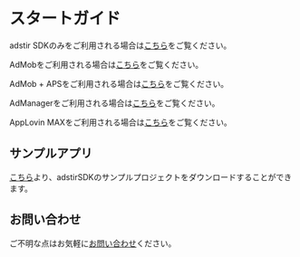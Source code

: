 # スタートガイド

adstir SDKのみをご利用される場合は[こちら](adstir/index.md)をご覧ください。

AdMobをご利用される場合は[こちら](admob/index.md)をご覧ください。

AdMob + APSをご利用される場合は[こちら](aps/init.md)をご覧ください。

AdManagerをご利用される場合は[こちら](admanager/index.md)をご覧ください。

AppLovin MAXをご利用される場合は[こちら](max/index.md)をご覧ください。

## サンプルアプリ
[こちら]({{sample_url}})より、adstirSDKのサンプルプロジェクトをダウンロードすることができます。

## お問い合わせ
ご不明な点はお気軽に[お問い合わせ](https://ja.ad-stir.com/contact)ください。